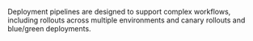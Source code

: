 Deployment pipelines are designed to support complex workflows, including rollouts across multiple environments and canary rollouts and blue/green deployments.
